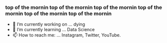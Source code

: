 ### top of the mornin top of the mornin top of the mornin top of the mornin top of the mornin top of the mornin 

<!--
**therealspark9/therealspark9** is a ✨ _special_ ✨ repository because its `README.md` (this file) appears on your GitHub profile.

Here are some ideas to get you started:
-->
- 🔭 I’m currently working on ... dying
- 🌱 I’m currently learning ... Data Science
- 📫 How to reach me: ... Instagram, Twitter, YouTube.
